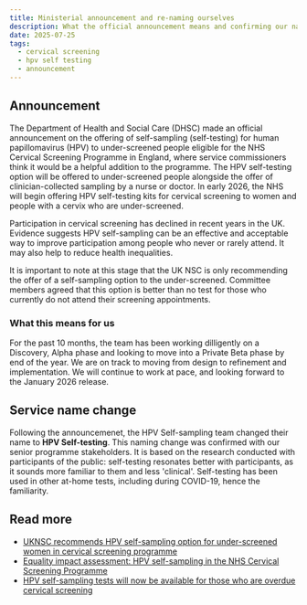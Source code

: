```yaml
---
title: Ministerial announcement and re-naming ourselves
description: What the official announcement means and confirming our name
date: 2025-07-25
tags:
  - cervical screening
  - hpv self testing
  - announcement
---
```



## Announcement
 
The Department of Health and Social Care (DHSC) made an official announcement on the offering of self-sampling (self-testing) for human papillomavirus (HPV) to under-screened people eligible for the NHS Cervical Screening Programme in England, where service commissioners think it would be a helpful addition to the programme. The HPV self-testing option will be offered to under-screened people alongside the offer of clinician-collected sampling by a nurse or doctor. In early 2026, the NHS will begin offering HPV self-testing kits for cervical screening to women and people with a cervix who are under-screened.

Participation in cervical screening has declined in recent years in the UK. Evidence suggests HPV self-sampling can be an effective and acceptable way to improve participation among people who never or rarely attend. It may also help to reduce health inequalities.

It is important to note at this stage that the UK NSC is only recommending the offer of a self-sampling option to the under-screened. Committee members agreed that this option is better than no test for those who currently do not attend their screening appointments.

### What this means for us

For the past 10 months, the team has been working dilligently on a Discovery, Alpha phase and looking to move into a Private Beta phase by end of the year. We are on track to moving from design to refinement and implementation. We will continue to work at pace, and looking forward to the January 2026 release.

## Service name change

Following the announcemenet, the HPV Self-sampling team changed their name to **HPV Self-testing**. This naming change was confirmed with our senior programme stakeholders. It is based on the research conducted with participants of the public: self-testing resonates better with participants, as it sounds more familiar to them and less 'clinical'. Self-testing has been used in other at-home tests, including during COVID-19, hence the familiarity. 

## Read more

- [UKNSC recommends HPV self-sampling option for under-screened women in cervical screening programme](https://nationalscreening.blog.gov.uk/2025/06/24/uk-nsc-recommends-hpv-self-sampling-option-for-under-screened-women-in-cervical-screening-programme/)
- [Equality impact assessment: HPV self-sampling in the NHS Cervical Screening Programme](https://www.gov.uk/government/publications/cervical-screening-hpv-self-sampling-impact-assessments/equality-impact-assessment-hpv-self-sampling-in-the-nhs-cervical-screening-programme)
- [HPV self-sampling tests will now be available for those who are overdue cervical screening](https://eveappeal.org.uk/news/hpv-self-sampling-tests-will-now-be-available-for-those-who-havent-attended-cervical-screening/)